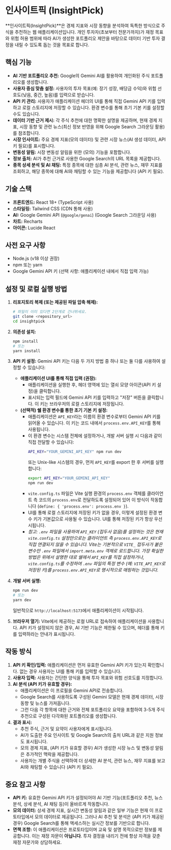 
# 인사이트픽 (InsightPick)

**인사이트픽(InsightPick)**은 경제 지표와 시장 동향을 분석하여 독특한 방식으로 주식을 추천하는 웹 애플리케이션입니다. 개인 투자자(초보부터 전문가까지)가 재정 목표와 위험 허용 범위에 따라 AI가 생성한 포트폴리오 제안을 바탕으로 데이터 기반 투자 결정을 내릴 수 있도록 돕는 것을 목표로 합니다.

## 핵심 기능

*   **AI 기반 포트폴리오 추천:** Google의 Gemini AI를 활용하여 개인화된 주식 포트폴리오를 생성합니다.
*   **사용자 중심 맞춤 설정:** 사용자의 투자 목표(예: 장기 성장, 배당금 수익)와 위험 선호도(낮음, 중간, 높음)를 입력으로 받습니다.
*   **API 키 관리:** 사용자가 애플리케이션 헤더의 UI를 통해 직접 Gemini API 키를 입력하고 로컬 스토리지에 저장할 수 있습니다. 환경 변수를 통해 초기 기본 키를 설정할 수도 있습니다.
*   **데이터 기반 근거 제시:** 각 주식 추천에 대한 명확한 설명을 제공하며, 현재 경제 지표, 시장 동향 및 관련 뉴스(최신 정보 반영을 위해 Google Search 그라운딩 활용)를 참조합니다.
*   **시장 인사이트:** 주요 경제 지표(모의 데이터) 및 관련 시장 뉴스(AI 생성 데이터, API 키 필요)를 표시합니다.
*   **변동성 알림:** 시장 변동성 알림을 위한 (모의) 기능을 포함합니다.
*   **정보 출처:** AI가 추천 근거로 사용한 Google Search의 URL 목록을 제공합니다.
*   **종목 상세 분석 및 AI 채팅:** 특정 종목에 대한 심층 AI 분석, 관련 뉴스, 재무 지표를 조회하고, 해당 종목에 대해 AI와 채팅할 수 있는 기능을 제공합니다 (API 키 필요).

## 기술 스택

*   **프론트엔드:** React 18+ (TypeScript 사용)
*   **스타일링:** Tailwind CSS (CDN 통해 사용)
*   **AI:** Google Gemini API (`@google/genai`) (Google Search 그라운딩 사용)
*   **차트:** Recharts
*   **아이콘:** Lucide React

## 사전 요구 사항

*   Node.js (v18 이상 권장)
*   npm 또는 yarn
*   Google Gemini API 키 (선택 사항: 애플리케이션 내에서 직접 입력 가능)

## 설정 및 로컬 실행 방법

1.  **리포지토리 복제 (또는 제공된 파일 압축 해제):**
    ```bash
    # 파일이 이미 있다면 2단계로 건너뛰세요.
    git clone <repository_url>
    cd insightpick
    ```

2.  **의존성 설치:**
    ```bash
    npm install
    # 또는
    yarn install
    ```

3.  **API 키 설정:**
    Gemini API 키는 다음 두 가지 방법 중 하나 또는 둘 다를 사용하여 설정할 수 있습니다:
    *   **애플리케이션 UI를 통해 직접 입력 (권장):**
        *   애플리케이션을 실행한 후, 헤더 영역에 있는 열쇠 모양 아이콘(API 키 설정)을 클릭합니다.
        *   표시되는 입력 필드에 Gemini API 키를 입력하고 "저장" 버튼을 클릭합니다. 이 키는 브라우저의 로컬 스토리지에 저장됩니다.
    *   **(선택적) 쉘 환경 변수를 통한 초기 기본 키 설정:**
        *   애플리케이션은 `API_KEY`라는 이름의 환경 변수로부터 Gemini API 키를 읽어올 수 있습니다. 이 키는 코드 내에서 `process.env.API_KEY`를 통해 사용됩니다.
        *   이 환경 변수는 시스템 전체에 설정하거나, 개발 서버 실행 시 다음과 같이 직접 전달할 수 있습니다:
            ```bash
            API_KEY="YOUR_GEMINI_API_KEY" npm run dev
            ```
            또는 Unix-like 시스템의 경우, 먼저 `API_KEY`를 export 한 후 서버를 실행합니다:
            ```bash
            export API_KEY="YOUR_GEMINI_API_KEY"
            npm run dev
            ```
        *   `vite.config.ts` 파일은 Vite 실행 환경의 `process.env` 객체를 클라이언트 측 코드의 `process.env`로 전달하도록 설정되어 있어 이 방식이 작동합니다 (`define: { 'process.env': process.env }`).
        *   UI를 통해 로컬 스토리지에 저장된 키가 없을 경우, 이렇게 설정된 환경 변수 키가 기본값으로 사용될 수 있습니다. UI를 통해 저장된 키가 항상 우선시됩니다.
        *   *참고: `.env` 파일을 사용하여 `API_KEY` (접두사 없음)를 설정하는 것은 현재 `vite.config.ts` 설정만으로는 클라이언트 측 `process.env.API_KEY`로 직접 연결되지 않을 수 있습니다. Vite는 기본적으로 `VITE_` 접두사가 붙은 변수만 `.env` 파일에서 `import.meta.env` 객체로 로드합니다. 가장 확실한 방법은 위에서 설명한 대로 쉘에서 `API_KEY`를 직접 설정하거나, `vite.config.ts`를 수정하여 `.env` 파일의 특정 변수 (예: `VITE_API_KEY`로 저장된 키)를 `process.env.API_KEY`로 명시적으로 매핑하는 것입니다.*

4.  **개발 서버 실행:**
    ```bash
    npm run dev
    # 또는
    yarn dev
    ```
    일반적으로 `http://localhost:5173`에서 애플리케이션이 시작됩니다.

5.  **브라우저 열기:**
    Vite에서 제공하는 로컬 URL로 접속하여 애플리케이션을 사용합니다. API 키가 설정되지 않은 경우, AI 기반 기능은 제한될 수 있으며, 헤더를 통해 키를 입력하라는 안내가 표시됩니다.

## 작동 방식

1.  **API 키 확인/입력:** 애플리케이션은 먼저 유효한 Gemini API 키가 있는지 확인합니다. 없는 경우 사용자는 UI를 통해 키를 입력할 수 있습니다.
2.  **사용자 입력:** 사용자는 간단한 양식을 통해 투자 목표와 위험 선호도를 지정합니다.
3.  **AI 분석 (API 키가 유효할 경우):**
    *   애플리케이션은 이 프로필을 Gemini API로 전송합니다.
    *   Google Search를 사용하도록 구성된 Gemini 모델은 현재 경제 데이터, 시장 동향 및 뉴스를 가져옵니다.
    *   그런 다음 각 항목에 대한 근거와 전체 포트폴리오 요약을 포함하여 3-5개 주식 추천으로 구성된 다각화된 포트폴리오를 생성합니다.
4.  **결과 표시:**
    *   추천 주식, 근거 및 요약이 사용자에게 표시됩니다.
    *   AI가 도출한 주요 인사이트 및 Google Search의 출처 URL과 같은 지원 정보도 표시됩니다.
    *   모의 경제 지표, (API 키가 유효할 경우) AI가 생성한 시장 뉴스 및 변동성 알림은 추가적인 맥락을 제공합니다.
    *   사용자는 개별 주식을 선택하여 더 상세한 AI 분석, 관련 뉴스, 재무 지표를 보고 AI와 채팅할 수 있습니다 (API 키 필요).

## 중요 참고 사항

*   **API 키:** 유효한 Gemini API 키가 설정되어야 AI 기반 기능(포트폴리오 추천, 뉴스 분석, 상세 분석, AI 채팅 등)이 올바르게 작동합니다.
*   **모의 데이터:** 상세 경제 지표, 실시간 변동성 알림과 같은 일부 기능은 현재 이 프로토타입에서 모의 데이터로 제공됩니다. 그러나 AI 추천 및 분석은 (API 키가 제공된 경우) Google Search를 통해 액세스하는 실시간 정보를 기반으로 합니다.
*   **면책 조항:** 이 애플리케이션은 프로토타입이며 교육 및 설명 목적으로만 정보를 제공합니다. 이는 재정 자문이 **아닙니다**. 투자 결정을 내리기 전에 항상 자격을 갖춘 재정 자문가와 상담하세요.
